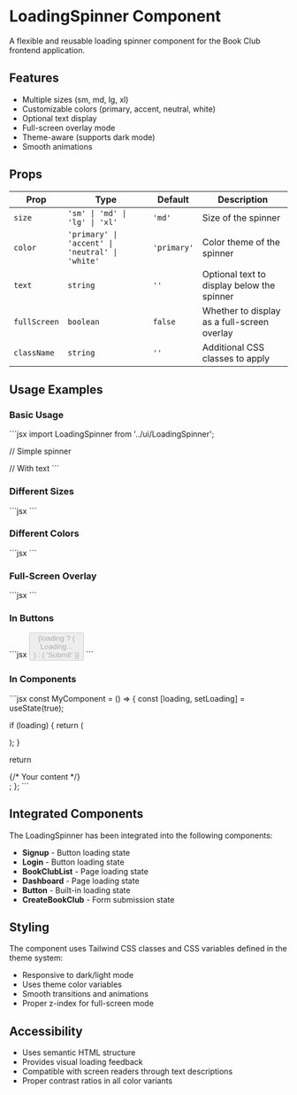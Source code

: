 # LoadingSpinner Component

A flexible and reusable loading spinner component for the Book Club frontend application.

## Features

- Multiple sizes (sm, md, lg, xl)
- Customizable colors (primary, accent, neutral, white)
- Optional text display
- Full-screen overlay mode
- Theme-aware (supports dark mode)
- Smooth animations

## Props

| Prop | Type | Default | Description |
|------|------|---------|-------------|
| `size` | `'sm' \| 'md' \| 'lg' \| 'xl'` | `'md'` | Size of the spinner |
| `color` | `'primary' \| 'accent' \| 'neutral' \| 'white'` | `'primary'` | Color theme of the spinner |
| `text` | `string` | `''` | Optional text to display below the spinner |
| `fullScreen` | `boolean` | `false` | Whether to display as a full-screen overlay |
| `className` | `string` | `''` | Additional CSS classes to apply |

## Usage Examples

### Basic Usage
\`\`\`jsx
import LoadingSpinner from '../ui/LoadingSpinner';

// Simple spinner
<LoadingSpinner />

// With text
<LoadingSpinner text="Loading..." />
\`\`\`

### Different Sizes
\`\`\`jsx
<LoadingSpinner size="sm" />
<LoadingSpinner size="md" />
<LoadingSpinner size="lg" />
<LoadingSpinner size="xl" />
\`\`\`

### Different Colors
\`\`\`jsx
<LoadingSpinner color="primary" />
<LoadingSpinner color="accent" />
<LoadingSpinner color="neutral" />
<LoadingSpinner color="white" />
\`\`\`

### Full-Screen Overlay
\`\`\`jsx
<LoadingSpinner 
  fullScreen 
  size="lg" 
  color="primary" 
  text="Loading your data..." 
/>
\`\`\`

### In Buttons
\`\`\`jsx
<button disabled={loading}>
  {loading ? (
    <div className="flex items-center">
      <LoadingSpinner size="sm" color="white" className="mr-2" />
      Loading...
    </div>
  ) : (
    'Submit'
  )}
</button>
\`\`\`

### In Components
\`\`\`jsx
const MyComponent = () => {
  const [loading, setLoading] = useState(true);

  if (loading) {
    return (
      <div className="flex justify-center items-center min-h-64">
        <LoadingSpinner size="lg" color="primary" text="Loading data..." />
      </div>
    );
  }

  return <div>{/* Your content */}</div>;
};
\`\`\`

## Integrated Components

The LoadingSpinner has been integrated into the following components:

- **Signup** - Button loading state
- **Login** - Button loading state  
- **BookClubList** - Page loading state
- **Dashboard** - Page loading state
- **Button** - Built-in loading state
- **CreateBookClub** - Form submission state

## Styling

The component uses Tailwind CSS classes and CSS variables defined in the theme system:

- Responsive to dark/light mode
- Uses theme color variables
- Smooth transitions and animations
- Proper z-index for full-screen mode

## Accessibility

- Uses semantic HTML structure
- Provides visual loading feedback
- Compatible with screen readers through text descriptions
- Proper contrast ratios in all color variants
